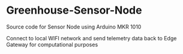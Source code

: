 # Greenhouse-Sensor-Node
Source code for Sensor Node using Arduino MKR 1010

Connect to local WIFI network and send telemetry data back to Edge Gateway for computational purposes
